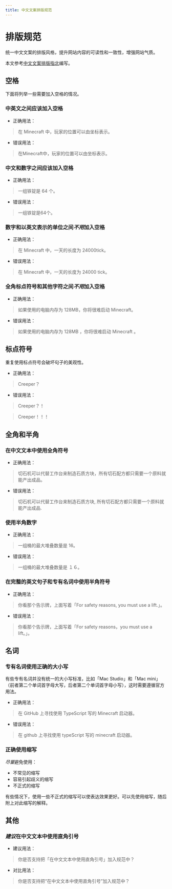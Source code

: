 ```yaml
---
title: 中文文案排版规范
---
```


# 排版规范

统一中文文案的排版风格，提升网站内容的可读性和一致性，增强网站气质。

本文参考[中文文案排版指北](https://github.com/sparanoid/chinese-copywriting-guidelines)编写。

## 空格

下面将列举一些需要加入空格的情况。

### 中英文之间应该加入空格

- 正确用法：

> 在 Minecraft 中，玩家的位置可以由坐标表示。

- 错误用法：

> 在Minecraft中，玩家的位置可以由坐标表示。

### 中文和数字之间应该加入空格

- 正确用法：

> 一组铁锭是 64 个。

- 错误用法：

> 一组铁锭是64个。

### 数字和以英文表示的单位之间*不用*加入空格

- 正确用法：

> 在 Minecraft 中，一天的长度为 24000tick。

- 错误用法：

> 在 Minecraft 中，一天的长度为 24000 tick。

### 全角标点符号和其他字符之间*不用*加入空格

- 正确用法：

> 如果使用的电脑内存为 128MB，你将很难启动 Minecraft。

- 错误用法：

> 如果使用的电脑内存为 128MB ，你将很难启动 Minecraft 。

## 标点符号

重复使用标点符号会破坏句子的美观性。

- 正确用法：

> Creeper？

- 错误用法：

> Creeper？！

> Creeper！！！

## 全角和半角

### 在中文文本中使用全角符号

- 正确用法：

> 切石机可以代替工作台来制造石质方块，所有切石配方都只需要一个原料就能产出成品。

- 错误用法：

> 切石机可以代替工作台来制造石质方块, 所有切石配方都只需要一个原料就能产出成品.

### 使用半角数字

- 正确用法：

> 一组桶的最大堆叠数量是 16。

- 错误用法：

> 一组桶的最大堆叠数量是 １６。

### 在完整的英文句子和专有名词中使用半角符号

- 正确用法：

> 你看那个告示牌，上面写着「For safety reasons, you must use a lift.」。

- 错误用法：

> 你看那个告示牌，上面写着「For safety reasons，you must use a lift。」。

## 名词

### 专有名词使用正确的大小写

有些专有名词并没有统一的大小写标准，比如「Mac Studio」和「Mac mini」（前者第二个单词首字母大写，后者第二个单词首字母小写），这时需要遵循官方用法。

- 正确用法：

> 在 GitHub 上寻找使用 TypeScript 写的 Minecraft 启动器。

- 错误用法：

> 在 github 上寻找使用 typeScript 写的 minecraft 启动器。

### 正确使用缩写

*尽量*避免使用：
- 不常见的缩写
- 容易引起歧义的缩写
- 不正式的缩写

有些情况下，使用一些不正式的缩写可以使表达效果更好。可以先使用缩写，随后附上对此缩写的解释。

## 其他

### *建议*在中文文本中使用直角引号

- 建议用法：

> 你是否支持把「在中文文本中使用直角引号」加入规范中？

- 对比用法：

> 你是否支持把“在中文文本中使用直角引号”加入规范中？
